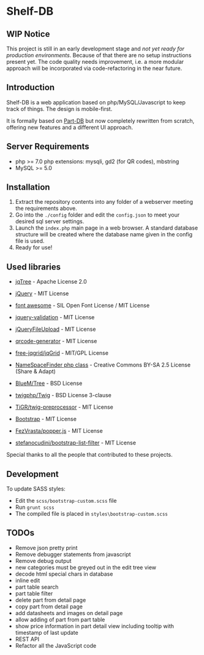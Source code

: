Shelf-DB
========

WIP Notice
----------

This project is still in an early development stage and *not yet ready for production environments*. Because of that there are no setup instructions present yet. The code quality needs improvement, i.e. a more modular approach will be incorporated via code-refactoring in the near future.

Introduction
------------

Shelf-DB is a web application based on php/MySQL/Javascript to keep track of things. The design is mobile-first.

It is formally based on [Part-DB](https://github.com/sandboxgangster/Part-DB) but now completely rewritten from scratch, offering new features and a different UI approach.

Server Requirements
-------------------

 - php >= 7.0
   php extensions: mysqli, gd2 (for QR codes), mbstring
 - MySQL >= 5.0

Installation
------------

 1. Extract the repository contents into any folder of a webserver meeting the requirements above.
 2. Go into the `./config` folder and edit the `config.json` to meet your desired sql server settings.
 3. Launch the `index.php` main page in a web browser. A standard database structure will be created where the database name given in the config file is used.
 4. Ready for use!

Used libraries
--------------

 - [jqTree](http://mbraak.github.io/jqTree/) - Apache License 2.0
 - [jQuery](https://jquery.org) - MIT License
 - [font awesome](http://http://fontawesome.io) - SIL Open Font License / MIT License
 - [jquery-validation](https://github.com/jquery-validation/jquery-validation) - MIT License
 - [jQueryFileUpload](https://github.com/Abban/jQueryFileUpload) - MIT License
 - [qrcode-generator](https://github.com/kazuhikoarase/qrcode-generator) - MIT License
 - [free-jqgrid/jqGrid](https://github.com/free-jqgrid/jqGrid) - MIT/GPL License
 - [NameSpaceFinder php class](https://stackoverflow.com/a/22762333) - Creative Commons BY-SA 2.5 License (Share & Adapt)
 - [BlueM/Tree](https://github.com/BlueM/Tree) - BSD License
 - [twigphp/Twig](https://github.com/twigphp/Twig) - BSD License 3-clause
 - [TiGR/twig-preprocessor](https://github.com/TiGR/twig-preprocessor/tree/master/lib) - MIT License
 - [Bootstrap](http://getbootstrap.com/) - MIT License
 - [FezVrasta/popper.js](https://github.com/FezVrasta/popper.js) - MIT License

 - [stefanocudini/bootstrap-list-filter](https://github.com/stefanocudini/bootstrap-list-filter) - MIT License

 Special thanks to all the people that contributed to these projects.

Development
-----------

To update SASS styles:
 - Edit the `scss/bootstrap-custom.scss` file
 - Run `grunt scss`
 - The compiled file is placed in `styles\bootstrap-custom.scss`

TODOs
-----

 - Remove json pretty print
 - Remove debugger statements from javascript
 - Remove debug output
 - new categories must be greyed out in the edit tree view
 - decode html special chars in database
 - inline edit
 - part table search
 - part table filter
 - delete part from detail page
 - copy part from detail page
 - add datasheets and images on detail page
 - allow adding of part from part table
 - show price information in part detail view including tooltip with timestamp of last update
 - REST API
 - Refactor all the JavaScript code
